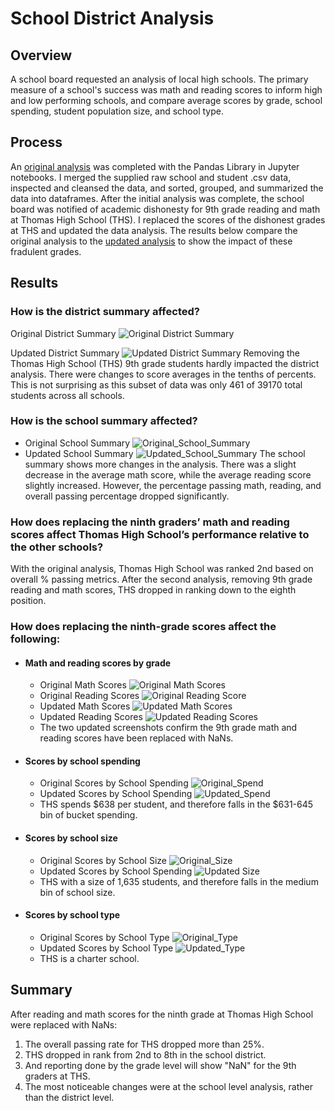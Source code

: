 # School District Analysis

## Overview
A school board requested an analysis of local high schools. The primary measure of a school's success was math and reading scores to inform high and low performing schools, and compare average scores by grade, school spending, student population size, and school type.

## Process
An [original analysis](PyCitySchools.ipynb) was completed with the Pandas Library in Jupyter notebooks. I merged the supplied raw school and student .csv data, inspected and cleansed the data, and sorted, grouped, and summarized the data into dataframes. After the initial analysis was complete, the school board was notified of academic dishonesty for 9th grade reading and math at Thomas High School (THS). I replaced the scores of the dishonest grades at THS and updated the data analysis. The results below compare the original analysis to the [updated analysis](PyCitySchools_Challenge.ipynb) to show the impact of these fradulent grades.

## Results
### How is the district summary affected?
Original District Summary ![Original District Summary](Resources/Images/Original_District_Summary.png)

Updated District Summary ![Updated District Summary](Resources/Images/Updated_District_Summary.png)
Removing the Thomas High School (THS) 9th grade students hardly impacted the district analysis. There were changes to score averages in the tenths of percents. This is not surprising as this subset of data was only 461 of 39170 total students across all schools.
  
### How is the school summary affected?
- Original School Summary ![Original_School_Summary](Images/Original_School_Summary.png)
- Updated School Summary ![Updated_School_Summary](Images/Updated_Top_School_Summary.png)
The school summary shows more changes in the analysis. There was a slight decrease in the average math score, while the average reading score slightly increased. However, the percentage passing math, reading, and overall passing percentage dropped significantly.

### How does replacing the ninth graders’ math and reading scores affect Thomas High School’s performance relative to the other schools?
With the original analysis, Thomas High School was ranked 2nd based on overall % passing metrics. After the second analysis, removing 9th grade reading and math scores, THS dropped in ranking down to the eighth position.

### How does replacing the ninth-grade scores affect the following:
  - #### Math and reading scores by grade
    - Original Math Scores ![Original Math Scores](Images/Original_Math_Score_By_Grade.png)
    - Original Reading Scores ![Original Reading Score](Images/Original_Reading_Score_By_Grade.png)
    - Updated Math Scores ![Updated Math Scores](Images/Updated_Math_Score_By_Grade.png)
    - Updated Reading Scores ![Updated Reading Scores](Images/Updated_Reading_Scores_By_Grade.png)
    - The two updated screenshots confirm the 9th grade math and reading scores have been replaced with NaNs.
    
  - #### Scores by school spending
    - Original Scores by School Spending ![Original_Spend](Images/Original_Score_By_Spend.png)
    - Updated Scores by School Spending ![Updated_Spend](Images/Updated_Score_By_Spend.png)
    - THS spends $638 per student, and therefore falls in the $631-645 bin of bucket spending.
    
  - #### Scores by school size
    - Original Scores by School Size ![Original_Size](Images/Original_Score_By_Size.png)
    - Updated Scores by School Spending ![Updated Size](Images/Updated_Score_By_Size.png)
    - THS with a size of 1,635 students, and therefore falls in the medium bin of school size.
   
  - #### Scores by school type
    - Original Scores by School Type ![Original_Type](Images/Original_Score_By_Type.png)
    - Updated Scores by School Type ![Updated_Type](Images/Updated_Score_By_Type.png)
    - THS is a charter school.

## Summary
After reading and math scores for the ninth grade at Thomas High School were replaced with NaNs:
1. The overall passing rate for THS dropped more than 25%.
2. THS dropped in rank from 2nd to 8th in the school district.
3. And reporting done by the grade level will show "NaN" for the 9th graders at THS.
4. The most noticeable changes were at the school level analysis, rather than the district level.

